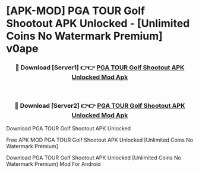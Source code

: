 # [APK-MOD] PGA TOUR Golf Shootout APK Unlocked - [Unlimited Coins No Watermark Premium] v0ape



<div align="center">
<h3>🔴 Download [Server1] 👉👉 <a href="https://momento.my/?title=PGA_TOUR_Golf_Shootout_APK_Unlocked">PGA TOUR Golf Shootout APK Unlocked Mod Apk</a></h3><br>

<h3>🔴 Download [Server2] 👉👉 <a href="https://momento.my/?title=PGA_TOUR_Golf_Shootout_APK_Unlocked">PGA TOUR Golf Shootout APK Unlocked Mod Apk</a></h3>
</div>



Download PGA TOUR Golf Shootout APK Unlocked 

Free APK MOD PGA TOUR Golf Shootout APK Unlocked [Unlimited Coins No Watermark Premium]

Download PGA TOUR Golf Shootout APK Unlocked [Unlimited Coins No Watermark Premium] Mod For Android
